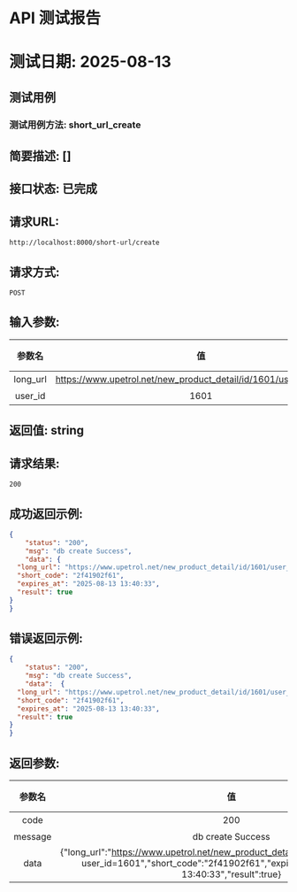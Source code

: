 # API 测试报告
# 测试日期: 2025-08-13
## 测试用例
### 测试用例方法: short_url_create
## 简要描述: [] 
## 接口状态: 已完成
## 请求URL:  
```shell  
http://localhost:8000/short-url/create
```   
## 请求方式:  
```shell  
POST
```   
 
## 输入参数:
| 参数名 | 值 |  必选 | 参数类型 | 说明 |
|:--------:|:----:|:----:|:----:|:------:|
| long_url | https://www.upetrol.net/new_product_detail/id/1601/user_id/234567 | 否 | string | - | 
| user_id | 1601 | 否 | string | - | 
 
 
 
 
## 返回值: string
## 请求结果:  
```shell  
200
```   
 
## 成功返回示例:
```json  
{
    "status": "200",
    "msg": "db create Success",
    "data": {
  "long_url": "https://www.upetrol.net/new_product_detail/id/1601/user_id/234567 user_id=1601",
  "short_code": "2f41902f61",
  "expires_at": "2025-08-13 13:40:33",
  "result": true
}
}
```  
 
 
 
 
 
 
## 错误返回示例:
```json  
{
    "status": "200",
    "msg": "db create Success",
    "data":  {
  "long_url": "https://www.upetrol.net/new_product_detail/id/1601/user_id/234567 user_id=1601",
  "short_code": "2f41902f61",
  "expires_at": "2025-08-13 13:40:33",
  "result": true
}
}
```  
 
 
## 返回参数:
| 参数名 | 值 | 必选 | 类型 | 说明 |
|:------:|:--:|:----:|:----:|:----:|
| code | 200 | 否 | string | - |
| message | db create Success | 否 | string | - |
| data | {"long_url":"https://www.upetrol.net/new_product_detail/id/1601/user_id/234567 user_id=1601","short_code":"2f41902f61","expires_at":"2025-08-13 13:40:33","result":true} | 否 | string | - |
